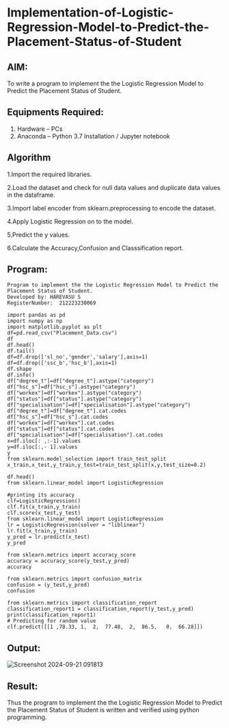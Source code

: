 # Implementation-of-Logistic-Regression-Model-to-Predict-the-Placement-Status-of-Student

## AIM:
To write a program to implement the the Logistic Regression Model to Predict the Placement Status of Student.

## Equipments Required:
1. Hardware – PCs
2. Anaconda – Python 3.7 Installation / Jupyter notebook

## Algorithm
1.Import the required libraries.

2.Load the dataset and check for null data values and duplicate data values in the dataframe.

3.Import label encoder from sklearn.preprocessing to encode the dataset.

4.Apply Logistic Regression on to the model.

5.Predict the y values.

6.Calculate the Accuracy,Confusion and Classsification report.


## Program:
```
Program to implement the the Logistic Regression Model to Predict the Placement Status of Student.
Developed by: HAREVASU S
RegisterNumber:  212223230069
```
```
import pandas as pd
import numpy as np
import matplotlib.pyplot as plt
df=pd.read_csv("Placement_Data.csv")
df
df.head()
df.tail()
df=df.drop(['sl_no','gender','salary'],axis=1)
df=df.drop(['ssc_b','hsc_b'],axis=1)
df.shape
df.info()
df["degree_t"]=df["degree_t"].astype("category")
df["hsc_s"]=df["hsc_s"].astype("category")
df["workex"]=df["workex"].astype("category")
df["status"]=df["status"].astype("category")
df["specialisation"]=df["specialisation"].astype("category")
df["degree_t"]=df["degree_t"].cat.codes
df["hsc_s"]=df["hsc_s"].cat.codes
df["workex"]=df["workex"].cat.codes
df["status"]=df["status"].cat.codes
df["specialisation"]=df["specialisation"].cat.codes
x=df.iloc[: ,:-1].values
y=df.iloc[:,- 1].values
y
from sklearn.model_selection import train_test_split
x_train,x_test,y_train,y_test=train_test_split(x,y,test_size=0.2)

df.head()
from sklearn.linear_model import LogisticRegression

#printing its accuracy
clf=LogisticRegression()
clf.fit(x_train,y_train)
clf.score(x_test,y_test)
from sklearn.linear_model import LogisticRegression
lr = LogisticRegression(solver = "liblinear") 
lr.fit(x_train,y_train)
y_pred = lr.predict(x_test)
y_pred

from sklearn.metrics import accuracy_score
accuracy = accuracy_score(y_test,y_pred)
accuracy

from sklearn.metrics import confusion_matrix
confusion = (y_test,y_pred)
confusion 

from sklearn.metrics import classification_report
classification_report1 = classification_report(y_test,y_pred)
print(classification_report1)
# Predicting for random value
clf.predict([[1	,78.33,	1,	2,	77.48,	2,	86.5,	0,	66.28]])
```

## Output:
![Screenshot 2024-09-21 091813](https://github.com/user-attachments/assets/d0a8f39b-8324-4c4b-b6e2-0bc8f528d6ae)

## Result:
Thus the program to implement the the Logistic Regression Model to Predict the Placement Status of Student is written and verified using python programming.
